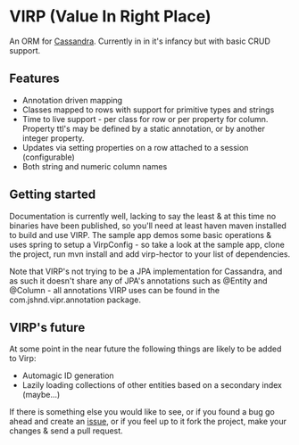 VIRP (Value In Right Place)
===========================

An ORM for [Cassandra](http://cassandra.apache.org/). Currently in in it's infancy but with basic CRUD support.

Features
--------

* Annotation driven mapping
* Classes mapped to rows with support for primitive types and strings
* Time to live support - per class for row or per property for column. Property ttl's may be defined by
  a static annotation, or by another integer property.
* Updates via setting properties on a row attached to a session (configurable)
* Both string and numeric column names

Getting started
---------------

Documentation is currently well, lacking to say the least & at this time no binaries have been published, so you'll
need at least haven maven installed to build and use VIRP. The sample app demos some basic operations & uses spring
to setup a VirpConfig - so take a look at the sample app, clone the project, run mvn install and add virp-hector
to your list of dependencies.

Note that VIRP's not trying to be a JPA implementation for Cassandra, and as such it doesn't share any of JPA's
annotations such as @Entity and @Column - all annotations VIRP uses can be found in the com.jshnd.vipr.annotation
package.

VIRP's future
-------------

At some point in the near future the following things are likely to be added to Virp:

* Automagic ID generation
* Lazily loading collections of other entities based on a secondary index (maybe...)

If there is something else you would like to see, or if you found a bug go ahead and create an
[issue](https://github.com/jonsabados/virp/issues), or if you feel up to it fork the project, make your changes &
send a pull request.